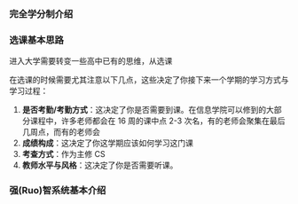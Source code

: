 ### 完全学分制介绍



### 选课基本思路

进入大学需要转变一些高中已有的思维，从选课

在选课的时候需要尤其注意以下几点，这些决定了你接下来一个学期的学习方式与学习过程：

1. **是否考勤/考勤方式**：这决定了你是否需要到课。在信息学院可以修到的大部分课程中，许多老师都会在 16 周的课中点 2-3 次名，有的老师会聚集在最后几周点，而有的老师会
2. **成绩构成**：这决定了你这学期应该如何学习这门课
3. **考查方式**：作为主修 CS
4. **教师水平与风格**：这决定了你是否需要听课。

### 强(Ruo)智系统基本介绍

